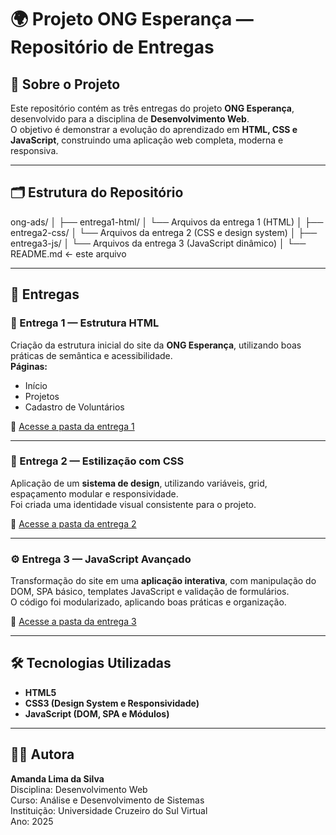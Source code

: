 # 🌍 Projeto ONG Esperança — Repositório de Entregas

## 📘 Sobre o Projeto
Este repositório contém as três entregas do projeto **ONG Esperança**, desenvolvido para a disciplina de **Desenvolvimento Web**.  
O objetivo é demonstrar a evolução do aprendizado em **HTML, CSS e JavaScript**, construindo uma aplicação web completa, moderna e responsiva.

---

## 🗂️ Estrutura do Repositório

ong-ads/
│
├── entrega1-html/
│ └── Arquivos da entrega 1 (HTML)
│
├── entrega2-css/
│ └── Arquivos da entrega 2 (CSS e design system)
│
├── entrega3-js/
│ └── Arquivos da entrega 3 (JavaScript dinâmico)
│
└── README.md ← este arquivo

---

## 📑 Entregas

### 🧱 Entrega 1 — Estrutura HTML
Criação da estrutura inicial do site da **ONG Esperança**, utilizando boas práticas de semântica e acessibilidade.  
**Páginas:**  
- Início  
- Projetos  
- Cadastro de Voluntários  

🔗 [Acesse a pasta da entrega 1](./entrega1-html)

---

### 🎨 Entrega 2 — Estilização com CSS
Aplicação de um **sistema de design**, utilizando variáveis, grid, espaçamento modular e responsividade.  
Foi criada uma identidade visual consistente para o projeto.

🔗 [Acesse a pasta da entrega 2](./entrega2-css)

---

### ⚙️ Entrega 3 — JavaScript Avançado
Transformação do site em uma **aplicação interativa**, com manipulação do DOM, SPA básico, templates JavaScript e validação de formulários.  
O código foi modularizado, aplicando boas práticas e organização.

🔗 [Acesse a pasta da entrega 3](./entrega3-js)

---

## 🛠️ Tecnologias Utilizadas
- **HTML5**
- **CSS3 (Design System e Responsividade)**
- **JavaScript (DOM, SPA e Módulos)**

---

## 👩‍💻 Autora
**Amanda Lima da Silva**  
Disciplina: Desenvolvimento Web  
Curso: Análise e Desenvolvimento de Sistemas  
Instituição: Universidade Cruzeiro do Sul Virtual  
Ano: 2025

